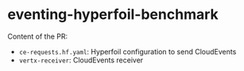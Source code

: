# eventing-hyperfoil-benchmark

Content of the PR:

* `ce-requests.hf.yaml`: Hyperfoil configuration to send CloudEvents
* `vertx-receiver`: CloudEvents receiver
